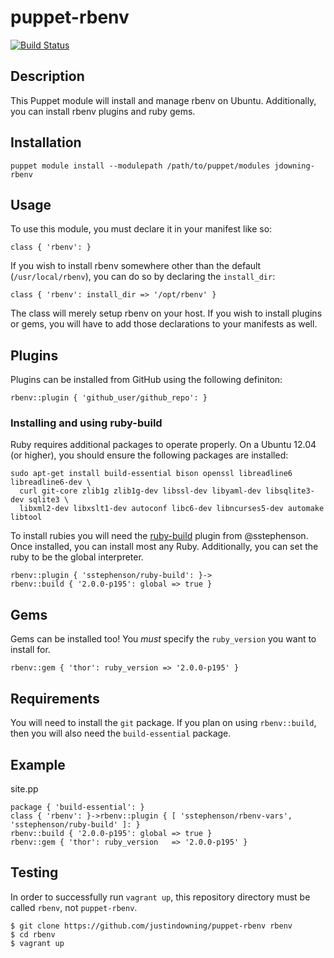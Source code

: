 # puppet-rbenv

[![Build Status](https://travis-ci.org/justindowning/puppet-rbenv.png)](https://travis-ci.org/justindowning/puppet-rbenv)

## Description
This Puppet module will install and manage rbenv on Ubuntu. Additionally,
you can install rbenv plugins and ruby gems.

## Installation

`puppet module install --modulepath /path/to/puppet/modules jdowning-rbenv`

## Usage
To use this module, you must declare it in your manifest like so:

    class { 'rbenv': }

If you wish to install rbenv somewhere other than the default
(`/usr/local/rbenv`), you can do so by declaring the `install_dir`:

    class { 'rbenv': install_dir => '/opt/rbenv' }

The class will merely setup rbenv on your host. If you wish to install
plugins or gems, you will have to add those declarations to your manifests
as well.

## Plugins
Plugins can be installed from GitHub using the following definiton:

    rbenv::plugin { 'github_user/github_repo': }

### Installing and using ruby-build

Ruby requires additional packages to operate properly. On a Ubuntu 12.04 (or higher), you should ensure the following packages are installed:  

    sudo apt-get install build-essential bison openssl libreadline6 libreadline6-dev \
      curl git-core zlib1g zlib1g-dev libssl-dev libyaml-dev libsqlite3-dev sqlite3 \
      libxml2-dev libxslt1-dev autoconf libc6-dev libncurses5-dev automake libtool

To install rubies you will need the [ruby-build](https://github.com/sstephenson/ruby-build) plugin 
from @sstephenson. Once installed, you can install most any Ruby. Additionally,
you can set the ruby to be the global interpreter.

    rbenv::plugin { 'sstephenson/ruby-build': }->
    rbenv::build { '2.0.0-p195': global => true }

## Gems
Gems can be installed too! You *must* specify the `ruby_version` you want to
install for.

    rbenv::gem { 'thor': ruby_version => '2.0.0-p195' }

## Requirements
You will need to install the `git` package. If you plan on using `rbenv::build`, then you will also need the `build-essential` package.

## Example
site.pp

    package { 'build-essential': }
    class { 'rbenv': }->rbenv::plugin { [ 'sstephenson/rbenv-vars', 'sstephenson/ruby-build' ]: }
    rbenv::build { '2.0.0-p195': global => true }
    rbenv::gem { 'thor': ruby_version   => '2.0.0-p195' }

## Testing

In order to successfully run `vagrant up`, this repository directory
must be called `rbenv`, not `puppet-rbenv`.

    $ git clone https://github.com/justindowning/puppet-rbenv rbenv
    $ cd rbenv
    $ vagrant up
